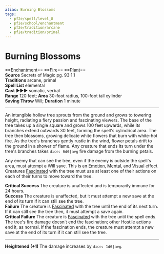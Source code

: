 ```yaml
---
alias: Burning Blossoms
tags:
  - pf2e/spell/level_8
  - pf2e/school/enchantment
  - pf2e/tradition/arcane
  - pf2e/tradition/primal
---
```


# Burning Blossoms

==[Enchantment](Enchantment.md)== ==[Fire](Fire.md)== ==[Plant](Plant.md)==  
__Source__ Secrets of Magic pg. 93 1.1  
**Traditions** arcane, primal  
**Spell List** elemental  
**Cast** ►►► somatic, verbal  
**Range** 120 feet; **Area** 30-foot radius, 100-foot tall cylinder  
**Saving Throw** Will; **Duration** 1 minute

---

An intangible hollow tree sprouts from the ground and grows to towering height, radiating a fiery passion and fascinating viewers. The base of the tree takes up a single square and grows 100 feet upwards, while its branches extend outwards 30 feet, forming the spell's cylindrical area. The tree then blossoms, growing delicate white flowers that burn with white-hot fire. As the tree's branches gently rustle in the wind, flower petals drift to the ground in a shower of flame. Any creature that ends its turn under the tree's branches takes `dice: 6d6|avg` fire damage from the burning petals.

Any enemy that can see the tree, even if the enemy is outside the spell's area, must attempt a Will save. This is an [Emotion](Emotion.md), [Mental](Mental.md), and [Visual](Visual.md) effect. Creatures [Fascinated](Fascinated.md) with the tree must use at least one of their actions on each of their turns to move toward the tree.

**Critical Success** The creature is unaffected and is temporarily immune for 24 hours.  
**Success** The creature is unaffected, but it must attempt a new save at the end of its turn if it can still see the tree.  
**Failure** The creature is [Fascinated](Fascinated.md) with the tree until the end of its next turn. If it can still see the tree then, it must attempt a save again.  
**Critical Failure** The creature is [Fascinated](Fascinated.md) with the tree until the spell ends. The tree's fire damage doesn't end the fascination; other [Hostile](Hostile.md) actions end it, as normal. If the fascination ends, the creature must attempt a new save at the end of its turn if it can still see the tree.

<hr>

**Heightened (+1)** The damage increases by `dice: 1d6|avg`.
